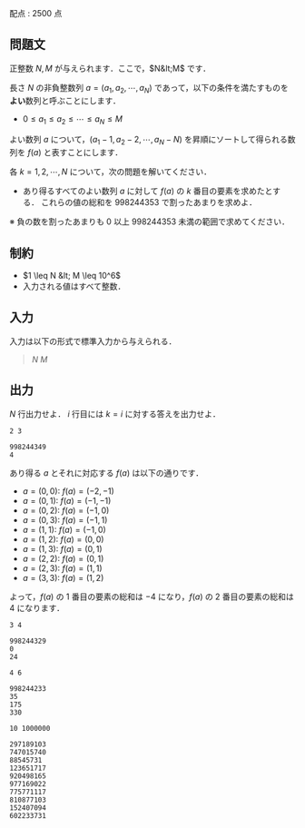 配点 : $2500$ 点

## 問題文

正整数 $N,M$ が与えられます．ここで，$N&lt;M$ です．

長さ $N$ の非負整数列 $a=(a_1,a_2,\cdots,a_N)$ であって，以下の条件を満たすものを**よい**数列と呼ぶことにします．

- $0 \leq a_1 \leq a_2 \leq \cdots \leq a_N \leq M$

よい数列 $a$ について，$(a_1-1,a_2-2,\cdots,a_N-N)$ を昇順にソートして得られる数列を $f(a)$ と表すことにします．

各 $k=1,2,\cdots,N$ について，次の問題を解いてください．

- あり得るすべてのよい数列 $a$ に対して $f(a)$ の $k$ 番目の要素を求めたとする．
これらの値の総和を $998244353$ で割ったあまりを求めよ．

※ 負の数を割ったあまりも $0$ 以上 $998244353$ 未満の範囲で求めてください．

## 制約

- $1 \leq N &lt; M \leq 10^6$
- 入力される値はすべて整数．

## 入力

入力は以下の形式で標準入力から与えられる．

> $N$ $M$

## 出力

$N$ 行出力せよ．
$i$ 行目には $k=i$ に対する答えを出力せよ．

```input1
2 3
```

```output1
998244349
4
```

あり得る $a$ とそれに対応する $f(a)$ は以下の通りです．

- $a=(0,0)$: $f(a)=(-2,-1)$
- $a=(0,1)$: $f(a)=(-1,-1)$
- $a=(0,2)$: $f(a)=(-1,0)$
- $a=(0,3)$: $f(a)=(-1,1)$
- $a=(1,1)$: $f(a)=(-1,0)$
- $a=(1,2)$: $f(a)=(0,0)$
- $a=(1,3)$: $f(a)=(0,1)$
- $a=(2,2)$: $f(a)=(0,1)$
- $a=(2,3)$: $f(a)=(1,1)$
- $a=(3,3)$: $f(a)=(1,2)$

よって，$f(a)$ の $1$ 番目の要素の総和は $-4$ になり，$f(a)$ の $2$ 番目の要素の総和は $4$ になります．

```input2
3 4
```

```output2
998244329
0
24
```

```input3
4 6
```

```output3
998244233
35
175
330
```

```input4
10 1000000
```

```output4
297189103
747015740
88545731
123651717
920498165
977169022
775771117
810877103
152407094
602233731
```